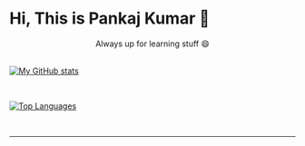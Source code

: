 # Hi, This is Pankaj Kumar 👋

<div align="center">
  Always up for learning stuff 😄
</div>

<head>
  <link rel="stylesheet" href="https://cdn.jsdelivr.net/npm/bootstrap-icons@1.7.2/font/bootstrap-icons.css">
</head>

<br>

[![My GitHub stats](https://github-readme-stats.vercel.app/api?username=pankaj1707k&count_private=true&show_icons=true&theme=tokyonight&include_all_commits=true&hide=stars)](https://github.com/anuraghazra/github-readme-stats)

<br>

[![Top Languages](https://github-readme-stats.vercel.app/api/top-langs/?username=pankaj1707k&layout=compact&theme=tokyonight)](https://github.com/anuraghazra/github-readme-stats)

<br>
<hr>

<div align="center" display="flex">
  <a href="https://www.facebook.com/pankaj.kumar.717">
    <i class="bi bi-facebook"></i>
  </a>
  <a href="https://www.linkedin.com/in/pankaj-kumar-6585b7221/">
    <i class="bi bi-linkedin"></i>
  </a>
  <a href="https://twitter.com/PankajK47509989">
    <i class="bi bi-twitter"></i>
  </a>
</div>

<!--
**pankaj1707k/pankaj1707k** is a ✨ _special_ ✨ repository because its `README.md` (this file) appears on your GitHub profile.

Here are some ideas to get you started:

- 🔭 I’m currently working on ...
- 🌱 I’m currently learning ...
- 👯 I’m looking to collaborate on ...
- 🤔 I’m looking for help with ...
- 💬 Ask me about ...
- 📫 How to reach me: ...
- 😄 Pronouns: ...
- ⚡ Fun fact: ...
-->

